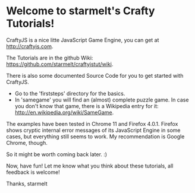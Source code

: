 # Welcome to starmelt's Crafty Tutorials!

CraftyJS is a nice litte JavaScript Game Engine, you can get at http://craftyjs.com.

The Tutorials are in the github Wiki: https://github.com/starmelt/craftyjstut/wiki.

There is also some documented Source Code for you to get started with CraftyJS.
- Go to the 'firststeps' directory for the basics.
- In 'samegame' you will find an (almost) complete puzzle game. In case you don't know that game, there is a Wikipedia entry for it: http://en.wikipedia.org/wiki/SameGame.

The examples have been tested in Chrome 11 and Firefox 4.0.1. Firefox shows cryptic internal error messages of its JavaScript Engine in some cases, but everything still seems to work. My recommendation is Google Chrome, though.

So it might be worth coming back later. :)


Now, have fun!
Let me know what you think about these tutorials, all feedback is welcome!

Thanks,
starmelt
